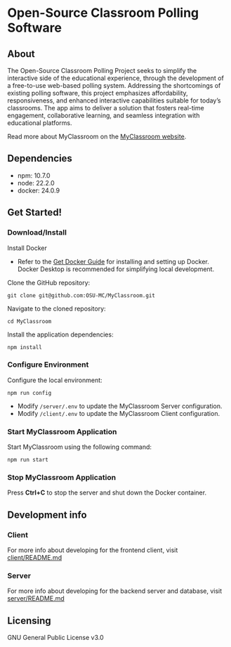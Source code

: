# Open-Source Classroom Polling Software
## About
The Open-Source Classroom Polling Project seeks to simplify the interactive side of the educational experience, through the development of a free-to-use web-based polling system. Addressing the shortcomings of existing polling software, this project emphasizes affordability, responsiveness, and enhanced interactive capabilities suitable for today’s classrooms. The app aims to deliver a solution that fosters real-time engagement, collaborative learning, and seamless integration with educational platforms.

Read more about MyClassroom on the [MyClassroom website](https://osu-mc.github.io).

## Dependencies
- npm: 10.7.0
- node: 22.2.0
- docker: 24.0.9

## Get Started!
### Download/Install
Install Docker
- Refer to the [Get Docker Guide](https://docs.docker.com/get-docker/) for installing and setting up Docker. Docker Desktop is recommended for simplifying local development.

Clone the GitHub repository:
```
git clone git@github.com:OSU-MC/MyClassroom.git
```

Navigate to the cloned repository:
```
cd MyClassroom
```

Install the application dependencies:
```
npm install
```

### Configure Environment
Configure the local environment:
```
npm run config
```

- Modify `/server/.env` to update the MyClassroom Server configuration.
- Modify `/client/.env` to update the MyClassroom Client configuration.

### Start MyClassroom Application
Start MyClassroom using the following command:
```
npm run start
```

### Stop MyClassroom Application
Press **Ctrl+C** to stop the server and shut down the Docker container.

## Development info
### Client
For more info about developing for the frontend client, visit [client/README.md](https://github.com/OSU-MC/MyClassroom/tree/main/client)

### Server
For more info about developing for the backend server and database, visit [server/README.md](https://github.com/OSU-MC/MyClassroom/tree/main/server)

## Licensing
GNU General Public License v3.0
